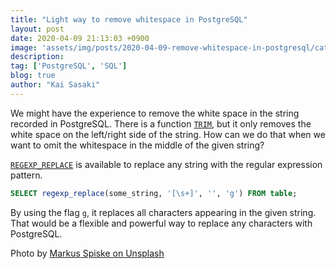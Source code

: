 ```yaml
---
title: "Light way to remove whitespace in PostgreSQL"
layout: post
date: 2020-04-09 21:13:03 +0900
image: 'assets/img/posts/2020-04-09-remove-whitespace-in-postgresql/catch.jpg'
description:
tag: ['PostgreSQL', 'SQL']
blog: true
author: "Kai Sasaki"
---
```


We might have the experience to remove the white space in the string recorded in PostgreSQL. There is a function [`TRIM`](https://www.postgresqltutorial.com/postgresql-trim-function/), but it only removes the white space on the left/right side of the string. How can we do that when we want to omit the whitespace in the middle of the given string?

[`REGEXP_REPLACE`](https://www.postgresql.org/docs/9.4/functions-string.html) is available to replace any string with the regular expression pattern.

```sql
SELECT regexp_replace(some_string, '[\s+]', '', 'g') FROM table;
```

By using the flag `g`, it replaces all characters appearing in the given string. That would be a flexible and powerful way to replace any characters with PostgreSQL.


Photo by [Markus Spiske on Unsplash](https://unsplash.com/photos/xekxE_VR0Ec)